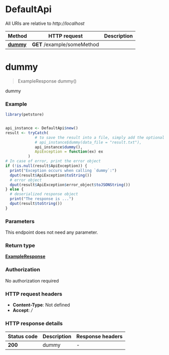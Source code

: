 # DefaultApi

All URIs are relative to *http://localhost*

Method | HTTP request | Description
------------- | ------------- | -------------
[**dummy**](DefaultApi.md#dummy) | **GET** /example/someMethod | 


# **dummy**
> ExampleResponse dummy()



dummy

### Example
```R
library(petstore)


api_instance <- DefaultApi$new()
result <- tryCatch(
             # to save the result into a file, simply add the optional `data_file` parameter, e.g.
             # api_instance$dummy(data_file = "result.txt"),
             api_instance$dummy(),
             ApiException = function(ex) ex
          )
# In case of error, print the error object
if (!is.null(result$ApiException)) {
  print("Exception occurs when calling `dummy`:")
  dput(result$ApiException$toString())
  # error object
  dput(result$ApiException$error_object$toJSONString())
} else {
  # deserialized response object
  print("The response is ...")
  dput(result$toString())
}

```

### Parameters
This endpoint does not need any parameter.

### Return type

[**ExampleResponse**](ExampleResponse.md)

### Authorization

No authorization required

### HTTP request headers

 - **Content-Type**: Not defined
 - **Accept**: */*

### HTTP response details
| Status code | Description | Response headers |
|-------------|-------------|------------------|
| **200** | dummy |  -  |

